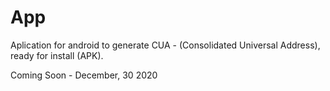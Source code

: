 # App
Aplication for android to generate CUA - (Consolidated Universal Address), ready for install (APK).

Coming Soon - December, 30 2020
